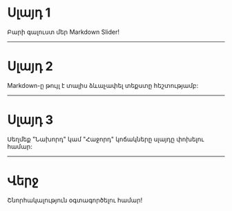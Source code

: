 # Սլայդ 1
Բարի գալուստ մեր Markdown Slider!

---

# Սլայդ 2
Markdown-ը թույլ է տալիս ձևաչափել տեքստը հեշտությամբ:

---

# Սլայդ 3
Սեղմեք "Նախորդ" կամ "Հաջորդ" կոճակները սլայդը փոխելու համար:

---

# Վերջ
Շնորհակալություն օգտագործելու համար!
